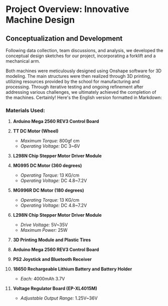 
# Project Overview: Innovative Machine Design

## Conceptualization and Development

Following data collection, team discussions, and analysis, we developed the conceptual design sketches for our project, incorporating a forklift and a mechanical arm.

Both machines were meticulously designed using Onshape software for 3D modeling. The main structures were then realized through 3D printing, utilizing resources provided by the school for manufacturing and processing. Through iterative testing and ongoing refinement after addressing various challenges, we ultimately achieved the completion of the machines.
Certainly! Here's the English version formatted in Markdown:


### Materials Used:

1. **Arduino Mega 2560 REV3 Control Board**
2. **TT DC Motor (Wheel)**
   - *Maximum Torque:* 800gf cm
   - *Operating Voltage:* DC 3~6V

3. **L298N Chip Stepper Motor Driver Module**

4. **MG995 DC Motor (360 degrees)**
   - *Operating Torque:* 13 KG/cm
   - *Operating Voltage:* DC 4.8~7.2V

5. **MG996R DC Motor (180 degrees)**
   - *Operating Torque:* 13 KG/cm
   - *Operating Voltage:* DC 4.8~7.2V

6. **L298N Chip Stepper Motor Driver Module**
   - *Drive Voltage:* 5V~35V
   - *Maximum Power:* 25W

7. **3D Printing Module and Plastic Tires**

8. **Arduino Mega 2560 REV3 Control Board**

9. **PS2 Joystick and Bluetooth Receiver**

10. **18650 Rechargeable Lithium Battery and Battery Holder**
    - *Each:* 4000mAh 3.7V

11. **Voltage Regulator Board (EP-XL4015M)**
    - *Adjustable Output Range:* 1.25V~36V
